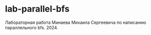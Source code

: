 # lab-parallel-bfs
Лабораторная работа Минаева Михаила Сергеевича по написанию параллельного bfs. 2024.
